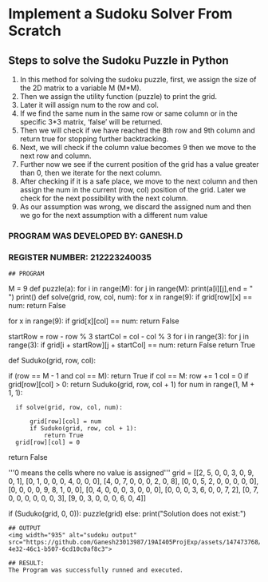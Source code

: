 # Implement a Sudoku Solver From Scratch
## Steps to solve the Sudoku Puzzle in Python
<ol>
  <li>In this method for solving the sudoku puzzle, first, we assign the size of the 2D matrix to a variable M (M*M).</li>
 <li>Then we assign the utility function (puzzle) to print the grid.</li>
<li>Later it will assign num to the row and col.</li>
<li>If we find the same num in the same row or same column or in the specific 3*3 matrix, ‘false’ will be returned.</li>
<li>Then we will check if we have reached the 8th row and 9th column and return true for stopping further backtracking.</li>
<li>Next, we will check if the column value becomes 9 then we move to the next row and column.</li>
<li>Further now we see if the current position of the grid has a value greater than 0, then we iterate for the next column.</li>
<li>After checking if it is a safe place, we move to the next column and then assign the num in the current (row, col) position of the grid. Later we check for the next possibility with the next column.</li>
<li>As our assumption was wrong, we discard the assigned num and then we go for the next assumption with a different num value</li>
</ol>

### PROGRAM WAS DEVELOPED BY: GANESH.D
### REGISTER NUMBER: 212223240035
```
## PROGRAM
```
M = 9
def puzzle(a):
  for i in range(M):
      for j in range(M):
          print(a[i][j],end = " ")
      print()
def solve(grid, row, col, num):
  for x in range(9):
      if grid[row][x] == num:
          return False
           
  for x in range(9):
      if grid[x][col] == num:
          return False


  startRow = row - row % 3
  startCol = col - col % 3
  for i in range(3):
      for j in range(3):
          if grid[i + startRow][j + startCol] == num:
              return False
  return True

def Suduko(grid, row, col):

  if (row == M - 1 and col == M):
      return True
  if col == M:
      row += 1
      col = 0
  if grid[row][col] > 0:
      return Suduko(grid, row, col + 1)
  for num in range(1, M + 1, 1): 
   
      if solve(grid, row, col, num):
       
          grid[row][col] = num
          if Suduko(grid, row, col + 1):
              return True
      grid[row][col] = 0
  return False

'''0 means the cells where no value is assigned'''
grid = [[2, 5, 0, 0, 3, 0, 9, 0, 1],
      [0, 1, 0, 0, 0, 4, 0, 0, 0],
  [4, 0, 7, 0, 0, 0, 2, 0, 8],
  [0, 0, 5, 2, 0, 0, 0, 0, 0],
  [0, 0, 0, 0, 9, 8, 1, 0, 0],
  [0, 4, 0, 0, 0, 3, 0, 0, 0],
  [0, 0, 0, 3, 6, 0, 0, 7, 2],
  [0, 7, 0, 0, 0, 0, 0, 0, 3],
  [9, 0, 3, 0, 0, 0, 6, 0, 4]]

if (Suduko(grid, 0, 0)):
  puzzle(grid)
else:
  print("Solution does not exist:")

```
## OUTPUT
<img width="935" alt="sudoku output" src="https://github.com/Ganesh23013987/19AI405ProjExp/assets/147473768/a76c0345-4e32-46c1-b507-6cd10c0af8c3">

## RESULT:
The Program was successfully runned and executed.

